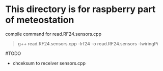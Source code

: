 # This directory is for raspberry part of meteostation


compile command for read.RF24.sensors.cpp<br>
>g++ read.RF24.sensors.cpp -lrf24 -o read.RF24.sensors -lwiringPi

#TODO
- chceksum to receiver sensors.cpp
